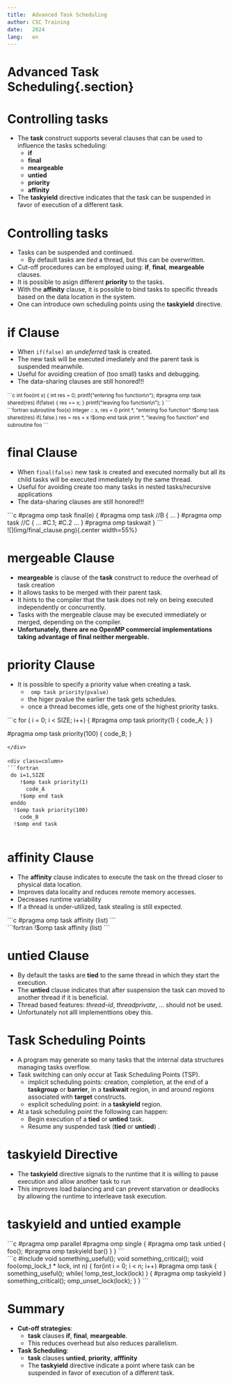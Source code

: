 ```yaml
---
title:  Advanced Task Scheduling 
author: CSC Training
date:   2024
lang:   en
---
```


# Advanced Task Scheduling{.section}



# Controlling tasks

 - The **task** construct supports several clauses that can be used to influence the tasks scheduling:
    - **if**
    - **final**
    - **meargeable**
    - **untied**
    - **priority**
    - **affinity**
 - The **taskyield** directive indicates that the task can be suspended in favor of execution of a
different task. 


# Controlling tasks
 
 - Tasks can be suspended and continued.
    - By default tasks are *tied* a thread, but this can be overwritten.
 - Cut-off procedures can be employed using:  **if**, **final**, **meargeable** clauses.
 - It is possible to asign different **priority** to the tasks.
 - With the **affinity** clause, it is possible to bind tasks to specific threads based on the data location in the system.
 - One can introduce own scheduling points using the **taskyield** directive.

# if Clause

 - When `if(false)` an *undeferred* task is created.
 - The new task will be executed imediately and the parent task is suspended meanwhile.
 - Useful for avoiding  creation of (too small) tasks and  debugging.
 - The data-sharing clauses are still honored!!!

<div class=column>
<small>
```c
int foo(int x) {
    int res = 0;
    printf("entering foo function\n");
    #pragma omp task shared(res) if(false)
    {      
        res += x;
    }
    printf("leaving foo function\n"); 
}
```
</small>
</div>

<div class=column>
<small>
```fortran
subroutine foo(x)
  integer :: x, res = 0 
  print *, "entering foo function"
  !$omp task shared(res) if(.false.)
    res = res + x
  !$omp end task
  print *, "leaving foo function"
end subroutine foo
```
</small>
</div>


# final Clause
 - When `final(false)`  new task is created and executed normally but all its child tasks will be executed immediately
by the same thread.
 - Useful for avoiding create too many tasks in nested tasks/recursive applications
 - The data-sharing clauses are still honored!!!

<div class=column>
```c
#pragma omp task final(e)
{
    #pragma omp task //B
    { … }
    #pragma omp task //C
    { … #C.1; #C.2 … }
    #pragma omp taskwait
}
```
</div>

<div class=column>
![](img/final_clause.png){.center width=55%}
</div>


# mergeable Clause
 - **meargeable** is clause of the **task** construct to reduce the overhead of task creation
 - It allows tasks to be merged with their parent task.
 - It hints to the compiler that the task does not rely on being executed independently or concurrently.
 - Tasks with the mergeable clause may be executed immediately or merged, depending on the compiler.
 - **Unfortunately, there are no OpenMP commercial implementations taking advantage of final neither mergeable.**


# priority Clause
 
 - It is possible to specify  a priority value when creating a task.
    - ` omp task priority(pvalue)` 
    - the higer pvalue the earlier the task gets schedules.
    - once a thread becomes idle, gets one of the highest priority tasks.



<div class=column>
```c
 for ( i = 0; i < SIZE; i++) {
    #pragma omp task priority(1)  
    { code_A; }
 }

 #pragma omp task priority(100)
 { code_B; }
```
</div>

<div class=column>
```fortran
 do i=1,SIZE
    !$omp task priority(1)  
      code_A
    !$omp end task
 enddo 
  !$omp task priority(100)
    code_B
  !$omp end task
```
</div>


# affinity Clause
 - The **affinity** clause indicates to execute the task on the thread closer to physical data location.
 - Improves data locality and  reduces remote memory accesses.
 - Decreases runtime variability
 - If a thread is under-utilized, task stealing is still expected.


<div class=column>
```c
 #pragma omp task affinity (list)
```
</div>

<div class=column>
```fortran
 !$omp task affinity (list)
```
</div>



# untied Clause

 - By default the tasks are **tied** to the same thread in which they start the execution.
 - The **untied** clause indicates that after suspension the task can moved to another thread if it is beneficial.
 - Thread based features: *thread-id*, *threadprivate*, ... should not be used.
 - Unfortunately not alll implementtions obey this.

# Task Scheduling Points
 - A program may generate so many tasks that the internal data structures managing tasks overflow.
 - Task switching can only occur at Task Scheduling Points (TSP). 
    - implicit scheduling points: creation, completion, at the end of a **taskgroup** or  **barrier**, in a **taskwait** region, in and around regions associated with **target** constructs.
    - explicit scheduling point: in a **taskyield** region.
 - At a task scheduling point the following can happen:
   - Begin execution of a **tied** or **untied** task.
   - Resume any suspended task (**tied** or **untied**) .

# taskyield Directive 

  - The **taskyield** directive signals to the runtime that it is willing to pause execution and allow another task to run
  - This improves load balancing and can prevent starvation or deadlocks by allowing the runtime to interleave task execution.

# taskyield and untied example

<div class=column>
```c
 #pragma omp parallel
 #pragma omp single
 {
    #pragma omp task untied
    {
        foo();
        #pragma omp taskyield
        bar()
    }
 }
```
</div>

<div class=column>
```c
#include <omp.h>
void something_useful();
void something_critical();
void foo(omp_lock_t * lock, int n)
{
    for(int i = 0; i < n; i++)
    #pragma omp task
    {
        something_useful();
        while( !omp_test_lock(lock) ) {
        #pragma omp taskyield
        }
    something_critical();
    omp_unset_lock(lock);
    }
}
``` 
</div>


# Summary
 - **Cut-off strategies**: 
    - **task** clauses **if**, **final**, **meargeable**.
    - This reduces overhead but also reduces parallelism. 
 - **Task Scheduling**: 
    - **task** clauses **untied**, **priority**, **afffinity**
    - The **taskyield** directive indicate a point where  task can be suspended in favor of execution of a
different task. 
